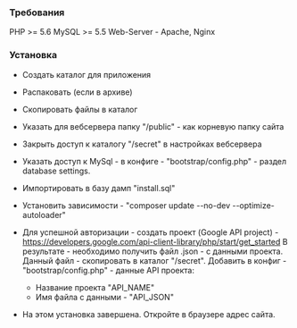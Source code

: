 ### Требования

PHP >= 5.6
MySQL >= 5.5
Web-Server - Apache, Nginx

### Установка

- Создать каталог для приложения

- Распаковать (если в архиве)

- Скопировать файлы в каталог

- Указать для вебсервера папку "/public" - как корневую папку сайта

- Закрыть доступ к каталогу "/secret" в настройках вебсервера

- Указать доступ к MySql - в конфиге - "bootstrap/config.php" - раздел  database settings. 

- Импортировать в базу дамп "install.sql"

- Установить зависимости - "composer update --no-dev --optimize-autoloader"

- Для успешной авторизации - создать проект (Google API project) - https://developers.google.com/api-client-library/php/start/get_started
  В результате - необходимо получить файл .json - с данными проекта.
  Данный файл - скопировать в каталог "/secret".
  Добавить в конфиг - "bootstrap/config.php" - данные API проекта:
     - Название проекта "API_NAME"
     - Имя файла с данными - "API_JSON"

- На этом установка завершена. Откройте в браузере адрес сайта.